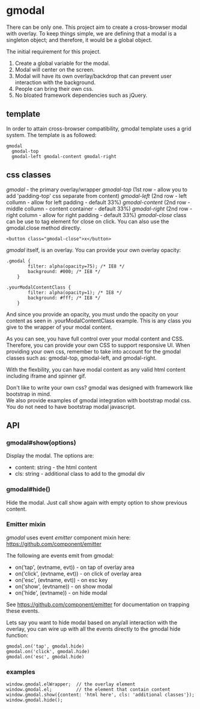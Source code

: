 # gmodal
There can be only one.  This project aim to create a cross-browser modal with overlay. 
To keep things simple, we are defining that a modal is a singleton object; and therefore, it would be a global object.

The initial requirement for this project.

1. Create a global variable for the modal.
2. Modal will center on the screen.
3. Modal will have its own overlay/backdrop that can prevent user interaction with the background.
4. People can bring their own css.
5. No bloated framework dependencies such as jQuery.

## template
In order to attain cross-browser compatibility, gmodal template uses a grid system.  The
template is as followed:
```
gmodal
  gmodal-top 
  gmodal-left gmodal-content gmodal-right
```
  
## css classes
*gmodal* - the primary overlay/wrapper
*gmodal-top* (1st row - allow you to add 'padding-top' css separate from content)
*gmodal-left* (2nd row - left collumn - allow for left padding - default 33%)
*gmodal-content* (2nd row - middle collumn - content container - default 33%)
*gmodal-right* (2nd row - right column - allow for right padding - default 33%)
*gmodal-close* class can be use to tag element for close on click.  You can also 
use the gmodal.close method directly.
```
<button class="gmodal-close">x</button>
```

*gmodal* itself, is an overlay.  You can provide your own overlay opacity:
```
.gmodal {
		filter: alpha(opacity=75); /* IE8 */
		background: #000; /* IE8 */
	}

.yourModalContentClass {
		filter: alpha(opacity=1); /* IE8 */
		background: #fff; /* IE8 */
	}
```
And since you provide an opacity, you must undo the opacity on your content 
as seen in .yourModalContentClass example.  This is any class you give to
the wrapper of your modal content.  

As you can see, you have full control over your modal content and CSS.  Therefore,
you can provide your own CSS to support responsive UI.  When providing your own css,
remember to take into account for the gmodal classes such as: gmodal-top, gmodal-left,
and gmodal-right.

With the flexbility, you can have modal content as any valid html content including
iframe and spinner gif. 

Don't like to write your own css?  gmodal was designed with framework like bootstrap in mind.  
We also provide examples of gmodal integration with bootstrap modal css.  You do not
need to have bootstrap modal javascript.

## API

### gmodal#show(options)
 Display the modal.  The options are:
 * content: string - the html content
 * cls: string - additional class to add to the gmodal div

### gmodal#hide()
 Hide the modal.  Just call show again with empty option to show previous content.

### Emitter mixin
*gmodal* uses event *emitter* component mixin here: https://github.com/component/emitter

The following are events emit from gmodal:
* on('tap', (evtname, evt)) - on tap of overlay area
* on('click', (evtname, evt)) - on click of overlay area
* on('esc', (evtname, evt)) - on esc key
* on('show', (evtname)) - on show modal
* on('hide', (evtname)) - on hide modal

See https://github.com/component/emitter for documentation on trapping these events.

Lets say you want to hide modal based on any/all interaction with the overlay, you can 
wire up with all the events directly to the gmodal hide function:

```
gmodal.on('tap', gmodal.hide)
gmodal.on('click', gmodal.hide)
gmodal.on('esc', gmodal.hide)
```

### examples
```
window.gmodal.elWrapper;  // the overlay element
window.gmodal.el;         // the element that contain content
window.gmodal.show({content: 'html here', cls: 'additional classes'});
window.gmodal.hide();
```
